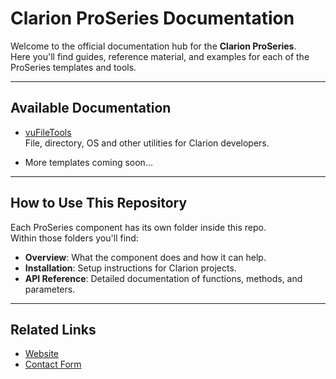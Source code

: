# Clarion ProSeries Documentation

Welcome to the official documentation hub for the **Clarion ProSeries**.  
Here you'll find guides, reference material, and examples for each of the ProSeries templates and tools.

---

## Available Documentation

- [vuFileTools](vuFileTools/index.md)  
  File, directory, OS and other utilities for Clarion developers.

- More templates coming soon...

---

## How to Use This Repository

Each ProSeries component has its own folder inside this repo.  
Within those folders you'll find:

- **Overview**: What the component does and how it can help.  
- **Installation**: Setup instructions for Clarion projects.  
- **API Reference**: Detailed documentation of functions, methods, and parameters.  

---

## Related Links

- [Website](https://clarionproseries.com)  
- [Contact Form](https://www.clarionproseries.com/html/contact.php)  
